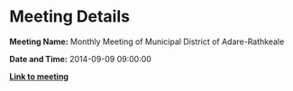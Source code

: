 # Meeting Details

**Meeting Name:** Monthly Meeting of Municipal District of Adare-Rathkeale

**Date and Time:** 2014-09-09 09:00:00

**<a href="https://www.limerick.ie/council/whats-on/monthly-meeting-municipal-district-adare-rathkeale-11" target="_blank">Link to meeting</a>**
